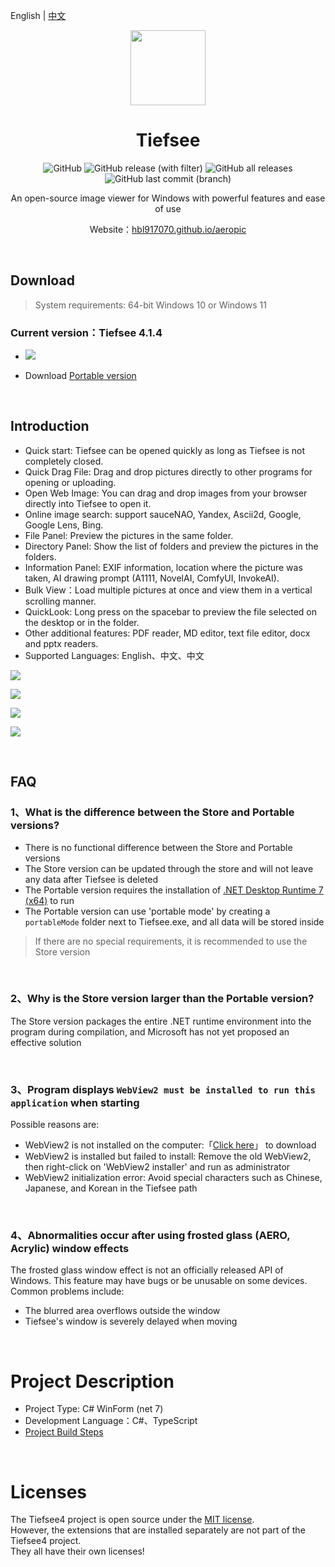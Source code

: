 ﻿English | [中文](README.zh_TW.md)

<p align="center">
<img width="120" align="center" src="https://hbl917070.github.io/aeropic/img/tiefseeLogo.png">
</p>

<h1 align="center">
Tiefsee
</h1>

<p align="center">
<a style="text-decoration:none" target="_blank" href="https://github.com/hbl917070/Tiefsee4/blob/master/LICENSE">
	<img alt="GitHub" src="https://img.shields.io/github/license/hbl917070/Tiefsee4?style=for-the-badge">
</a>
<a style="text-decoration:none" target="_blank" href="https://github.com/hbl917070/Tiefsee4/releases">
	<img alt="GitHub release (with filter)" src="https://img.shields.io/github/v/release/hbl917070/Tiefsee4?style=for-the-badge">
</a>
<a style="text-decoration:none" target="_blank" href="https://github.com/hbl917070/Tiefsee4/releases">
	<img alt="GitHub all releases" src="https://img.shields.io/github/downloads/hbl917070/Tiefsee4/total?style=for-the-badge">
</a>
<a style="text-decoration:none" target="_blank" href="https://github.com/hbl917070/Tiefsee4/commits/master">
	<img alt="GitHub last commit (branch)" src="https://img.shields.io/github/last-commit/hbl917070/TIefsee4/master?style=for-the-badge">
</a>
</p>

<p align="center">
An open-source image viewer for Windows with powerful features and ease of use
</p>

<p align="center">
Website：<a href="https://hbl917070.github.io/aeropic/en/">hbl917070.github.io/aeropic</a>
</p>

<br>

## Download

> System requirements: 64-bit Windows 10 or Windows 11

### Current version：Tiefsee 4.1.4

 - <a href="https://apps.microsoft.com/store/detail/9N04QDXBNMCQ?launch=true&mode=full">
	<img src="https://get.microsoft.com/images/zh-tw%20dark.svg"/></a>

 - Download [Portable version](https://github.com/hbl917070/Tiefsee4/releases)


<br>

## Introduction

 - Quick start: Tiefsee can be opened quickly as long as Tiefsee is not completely closed.
 - Quick Drag File: Drag and drop pictures directly to other programs for opening or uploading.
 - Open Web Image: You can drag and drop images from your browser directly into Tiefsee to open it.
 - Online image search: support sauceNAO, Yandex, Ascii2d, Google, Google Lens, Bing.
 - File Panel: Preview the pictures in the same folder.
 - Directory Panel: Show the list of folders and preview the pictures in the folders.
 - Information Panel: EXIF information, location where the picture was taken, AI drawing prompt (A1111, NovelAI, ComfyUI, InvokeAI).
 - Bulk View：Load multiple pictures at once and view them in a vertical scrolling manner.
 - QuickLook: Long press on the spacebar to preview the file selected on the desktop or in the folder.
 - Other additional features: PDF reader, MD editor, text file editor, docx and pptx readers.
 - Supported Languages: English、中文、中文

![](https://hbl917070.github.io/aeropic/img/index/windowTheme.jpg)

![](https://hbl917070.github.io/aeropic/img/index/filePanel.jpg)

![](https://hbl917070.github.io/aeropic/img/index/bulkView.webp)

![](https://hbl917070.github.io/aeropic/img/index/openWebImage.webp)

<br>

## FAQ

### 1、What is the difference between the Store and Portable versions?

 - There is no functional difference between the Store and Portable versions
 - The Store version can be updated through the store and will not leave any data after Tiefsee is deleted
 - The Portable version requires the installation of [.NET Desktop Runtime 7 (x64)](https://dotnet.microsoft.com/en-us/download/dotnet/7.0) to run
 - The Portable version can use 'portable mode' by creating a `portableMode` folder next to Tiefsee.exe, and all data will be stored inside

> If there are no special requirements, it is recommended to use the Store version

<br>

### 2、Why is the Store version larger than the Portable version?
The Store version packages the entire .NET runtime environment into the program during compilation, and Microsoft has not yet proposed an effective solution

<br>

### 3、Program displays `WebView2 must be installed to run this application` when starting
Possible reasons are:
 - WebView2 is not installed on the computer:「<a href="https://go.microsoft.com/fwlink/p/?LinkId=2124703">Click here</a>」 to download
 - WebView2 is installed but failed to install: Remove the old WebView2, then right-click on 'WebView2 installer' and run as administrator
 - WebView2 initialization error: Avoid special characters such as Chinese, Japanese, and Korean in the Tiefsee path

<br>

### 4、Abnormalities occur after using frosted glass (AERO, Acrylic) window effects
The frosted glass window effect is not an officially released API of Windows. This feature may have bugs or be unusable on some devices. Common problems include:
 - The blurred area overflows outside the window
 - Tiefsee's window is severely delayed when moving

<br>

# Project Description
- Project Type: C# WinForm (net 7)
- Development Language：C#、TypeScript
- [Project Build Steps](Building.md)

<br>

# Licenses

The Tiefsee4 project is open source under the [MIT license](/LICENSE).<br>
However, the extensions that are installed separately are not part of the Tiefsee4 project.<br>
They all have their own licenses!
